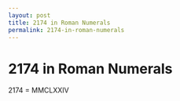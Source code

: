 ```yaml
---
layout: post
title: 2174 in Roman Numerals
permalink: 2174-in-roman-numerals
---
```


# 2174 in Roman Numerals

2174 = MMCLXXIV
